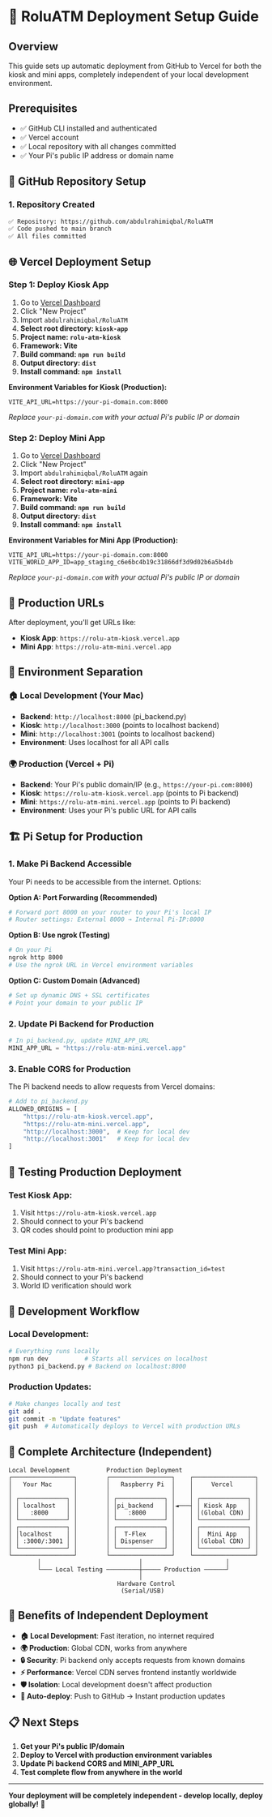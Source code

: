 # 🚀 RoluATM Deployment Setup Guide

## Overview
This guide sets up automatic deployment from GitHub to Vercel for both the kiosk and mini apps, completely independent of your local development environment.

## Prerequisites
- ✅ GitHub CLI installed and authenticated
- ✅ Vercel account 
- ✅ Local repository with all changes committed
- ✅ Your Pi's public IP address or domain name

## 🔧 GitHub Repository Setup

### 1. Repository Created
```bash
✅ Repository: https://github.com/abdulrahimiqbal/RoluATM
✅ Code pushed to main branch
✅ All files committed
```

## 🌐 Vercel Deployment Setup

### Step 1: Deploy Kiosk App
1. Go to [Vercel Dashboard](https://vercel.com/dashboard)
2. Click "New Project"
3. Import `abdulrahimiqbal/RoluATM` 
4. **Select root directory: `kiosk-app`**
5. **Project name: `rolu-atm-kiosk`**
6. **Framework: Vite**
7. **Build command: `npm run build`**
8. **Output directory: `dist`**
9. **Install command: `npm install`**

**Environment Variables for Kiosk (Production):**
```
VITE_API_URL=https://your-pi-domain.com:8000
```
*Replace `your-pi-domain.com` with your actual Pi's public IP or domain*

### Step 2: Deploy Mini App  
1. Go to [Vercel Dashboard](https://vercel.com/dashboard)
2. Click "New Project"
3. Import `abdulrahimiqbal/RoluATM` again
4. **Select root directory: `mini-app`**
5. **Project name: `rolu-atm-mini`**
6. **Framework: Vite**
7. **Build command: `npm run build`**
8. **Output directory: `dist`**
9. **Install command: `npm install`**

**Environment Variables for Mini App (Production):**
```
VITE_API_URL=https://your-pi-domain.com:8000
VITE_WORLD_APP_ID=app_staging_c6e6bc4b19c31866df3d9d02b6a5b4db
```
*Replace `your-pi-domain.com` with your actual Pi's public IP or domain*

## 📱 Production URLs

After deployment, you'll get URLs like:
- **Kiosk App**: `https://rolu-atm-kiosk.vercel.app`
- **Mini App**: `https://rolu-atm-mini.vercel.app`

## 🔄 Environment Separation

### 🏠 Local Development (Your Mac)
- **Backend**: `http://localhost:8000` (pi_backend.py)
- **Kiosk**: `http://localhost:3000` (points to localhost backend)
- **Mini**: `http://localhost:3001` (points to localhost backend)
- **Environment**: Uses localhost for all API calls

### 🌍 Production (Vercel + Pi)
- **Backend**: Your Pi's public domain/IP (e.g., `https://your-pi.com:8000`)
- **Kiosk**: `https://rolu-atm-kiosk.vercel.app` (points to Pi backend)
- **Mini**: `https://rolu-atm-mini.vercel.app` (points to Pi backend)
- **Environment**: Uses your Pi's public URL for API calls

## 🏗️ Pi Setup for Production

### 1. Make Pi Backend Accessible
Your Pi needs to be accessible from the internet. Options:

**Option A: Port Forwarding (Recommended)**
```bash
# Forward port 8000 on your router to your Pi's local IP
# Router settings: External 8000 → Internal Pi-IP:8000
```

**Option B: Use ngrok (Testing)**
```bash
# On your Pi
ngrok http 8000
# Use the ngrok URL in Vercel environment variables
```

**Option C: Custom Domain (Advanced)**
```bash
# Set up dynamic DNS + SSL certificates
# Point your domain to your public IP
```

### 2. Update Pi Backend for Production
```python
# In pi_backend.py, update MINI_APP_URL
MINI_APP_URL = "https://rolu-atm-mini.vercel.app"
```

### 3. Enable CORS for Production
The Pi backend needs to allow requests from Vercel domains:
```python
# Add to pi_backend.py
ALLOWED_ORIGINS = [
    "https://rolu-atm-kiosk.vercel.app",
    "https://rolu-atm-mini.vercel.app",
    "http://localhost:3000",  # Keep for local dev
    "http://localhost:3001"   # Keep for local dev
]
```

## 🚦 Testing Production Deployment

### Test Kiosk App:
1. Visit `https://rolu-atm-kiosk.vercel.app`
2. Should connect to your Pi's backend
3. QR codes should point to production mini app

### Test Mini App:
1. Visit `https://rolu-atm-mini.vercel.app?transaction_id=test`
2. Should connect to your Pi's backend
3. World ID verification should work

## 🔄 Development Workflow

### Local Development:
```bash
# Everything runs locally
npm run dev          # Starts all services on localhost
python3 pi_backend.py # Backend on localhost:8000
```

### Production Updates:
```bash
# Make changes locally and test
git add .
git commit -m "Update features"
git push  # Automatically deploys to Vercel with production URLs
```

## 🎰 Complete Architecture (Independent)

```
Local Development          Production Deployment
┌─────────────────┐        ┌─────────────────┐    ┌─────────────────┐
│   Your Mac      │        │   Raspberry Pi  │    │     Vercel      │
│                 │        │                 │    │                 │
│ ┌─────────────┐ │        │ ┌─────────────┐ │    │ ┌─────────────┐ │
│ │ localhost   │ │        │ │pi_backend   │ │◄───┤ │ Kiosk App   │ │
│ │   :8000     │ │        │ │   :8000     │ │    │ │(Global CDN) │ │
│ └─────────────┘ │        │ └─────────────┘ │    │ └─────────────┘ │
│ ┌─────────────┐ │        │ ┌─────────────┐ │    │ ┌─────────────┐ │
│ │localhost    │ │        │ │  T-Flex     │ │    │ │  Mini App   │ │
│ │ :3000/:3001 │ │        │ │ Dispenser   │ │    │ │(Global CDN) │ │
│ └─────────────┘ │        │ └─────────────┘ │    │ └─────────────┘ │
└─────────────────┘        └─────────────────┘    └─────────────────┘
        │                           │                       │
        └─── Local Testing ─────────┼───── Production ──────┘
                                    │
                              Hardware Control
                               (Serial/USB)
```

## 🎉 Benefits of Independent Deployment

- **🏠 Local Development**: Fast iteration, no internet required
- **🌍 Production**: Global CDN, works from anywhere
- **🔒 Security**: Pi backend only accepts requests from known domains
- **⚡ Performance**: Vercel CDN serves frontend instantly worldwide
- **🛡️ Isolation**: Local development doesn't affect production
- **🔄 Auto-deploy**: Push to GitHub → Instant production updates

## 📋 Next Steps

1. **Get your Pi's public IP/domain**
2. **Deploy to Vercel with production environment variables**
3. **Update Pi backend CORS and MINI_APP_URL**
4. **Test complete flow from anywhere in the world**

---

**Your deployment will be completely independent - develop locally, deploy globally!** 🚀 